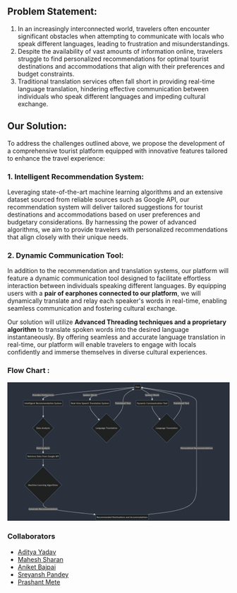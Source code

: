 ## Problem Statement:
1. In an increasingly interconnected world, travelers often encounter significant obstacles when attempting to communicate with locals who speak different languages, leading to frustration and misunderstandings.
2. Despite the availability of vast amounts of information online, travelers struggle to find personalized recommendations for optimal tourist destinations and accommodations that align with their preferences and budget constraints.
3. Traditional translation services often fall short in providing real-time language translation, hindering effective communication between individuals who speak different languages and impeding cultural exchange.

## Our Solution:
To address the challenges outlined above, we propose the development of a comprehensive tourist platform equipped with innovative features tailored to enhance the travel experience:

### 1. Intelligent Recommendation System:
Leveraging state-of-the-art machine learning algorithms and an extensive dataset sourced from reliable sources such as Google API, our recommendation system will deliver tailored suggestions for tourist destinations and accommodations based on user preferences and budgetary considerations. By harnessing the power of advanced algorithms, we aim to provide travelers with personalized recommendations that align closely with their unique needs.

### 2. Dynamic Communication Tool:
In addition to the recommendation and translation systems, our platform will feature a dynamic communication tool designed to facilitate effortless interaction between individuals speaking different languages. By equipping users with a **pair of earphones connected to our platform**, we will dynamically translate and relay each speaker's words in real-time, enabling seamless communication and fostering cultural exchange.

Our solution will utilize **Advanced Threading techniques and a proprietary algorithm** to translate spoken words into the desired language instantaneously. By offering seamless and accurate language translation in real-time, our platform will enable travelers to engage with locals confidently and immerse themselves in diverse cultural experiences.


### Flow Chart :

![Flow Chart](https://github.com/adizZone/code-a-thon/blob/main/flowchart.png)

### Collaborators
- [Aditya Yadav](https://github.com/adizZone)
- [Mahesh Sharan](https://github.com/MaheshSharan)
- [Aniket Bajpai](https://github.com/Aniketb26)
- [Sreyansh Pandey](https://github.com/Sreyansh-Pandey)
- [Prashant Mete](https://github.com/parshu0711)




